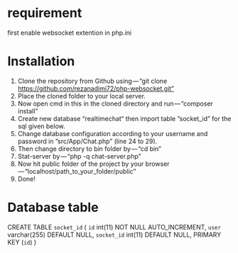 # requirement
first enable websocket extention in php.ini

# Installation
1. Clone the repository from Github using — “git clone https://github.com/rezanadimi72/php-websocket.git”
2. Place the cloned folder to your local server.
3. Now open cmd in this in the cloned directory and run — “composer install”
4. Create new database “realtimechat“ then import table ”socket_id” for the sql given below.
5. Change database configuration according to your username and password in ”src/App/Chat.php” (line 24 to 29).
4. Then change directory to bin folder by — “cd bin”
5. Stat-server by — “php -q chat-server.php”
6. Now hit public folder of the project by your browser — “localhost/path_to_your_folder/public”
7. Done!

# Database table
CREATE TABLE `socket_id` (
  `id` int(11) NOT NULL AUTO_INCREMENT,
  `user` varchar(255) DEFAULT NULL,
  `socket_id` int(11) DEFAULT NULL,
  PRIMARY KEY (`id`)
)
